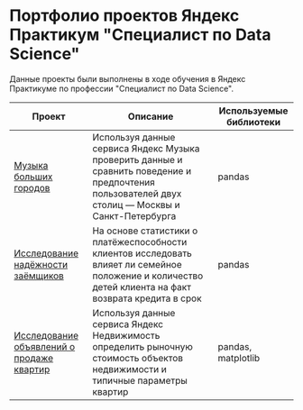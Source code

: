 # Портфолио проектов Яндекс Практикум "Специалист по Data Science"

Данные проекты были выполнены в ходе обучения в Яндекс Практикуме по профессии "Специалист по Data Science".

|Проект|Описание|Используемые библиотеки|
|-------------|---------------|--------------|
|[Музыка больших городов](https://github.com/0LuMinix0/ya_practicum_ds/blob/main/Музыка%20больших%20городов/music_of_big_cities.ipynb)|Используя данные сервиса Яндекс Музыка проверить данные и сравнить поведение и предпочтения пользователей двух столиц — Москвы и Санкт-Петербурга|pandas|
|[Исследование надёжности заёмщиков](https://github.com/0LuMinix0/ya_practicum_ds/blob/main/Исследование%20надёжности%20заёмщиков/reliability_of_borrowers.ipynb)|На основе статистики о платёжеспособности клиентов исследовать влияет ли семейное положение и количество детей клиента на факт возврата кредита в срок|pandas|
|[Исследование объявлений о продаже квартир](https://github.com/0LuMinix0/ya_practicum_ds/blob/main/Исследование%20объявлений%20о%20продаже%20квартир/ads_for_the_sale_of_apartments.ipynb)|Используя данные сервиса Яндекс Недвижимость определить рыночную стоимость объектов недвижимости и типичные параметры квартир|pandas, matplotlib|
